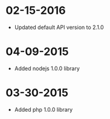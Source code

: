 # 02-15-2016

*  Updated default API version to 2.1.0

# 04-09-2015

*  Added nodejs 1.0.0 library

# 03-30-2015

*  Added php 1.0.0 library

